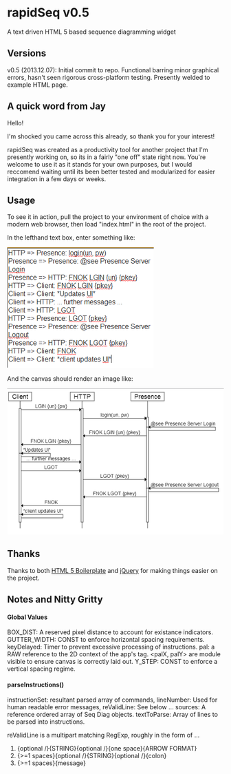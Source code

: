 # rapidSeq v0.5

A text driven HTML 5 based sequence diagramming widget

## Versions

v0.5 (2013.12.07): Initial commit to repo. Functional barring minor graphical errors, hasn't seen rigorous cross-platform testing. Presently welded to example HTML page.

## A quick word from Jay

Hello!

I'm shocked you came across this already, so thank you for your interest!

rapidSeq was created as a productivity tool for another project that I'm presently working on, so its in a fairly "one off" state right now.
You're welcome to use it as it stands for your own purposes, but I would reccomend waiting until its been better tested and modularized for easier integration in a few days or weeks.

## Usage

To see it in action, pull the project to your environment of choice with a modern web browser, then load "index.html" in the root of the project.

In the lefthand text box, enter something like:

![Example Instruction Set](doc/rapidseq_ins.png "An example rapidSeq instruction set")

And the canvas should render an image like:

![Example Diagram](doc/rapidseq_ex.png "An example rapidSeq diagram")

## Thanks

Thanks to both [HTML 5 Boilerplate](http://html5boilerplate.com/) and [jQuery](http://www.jquery.com) for making things easier on the project.

## Notes and Nitty Gritty

#### Global Values

BOX_DIST: A reserved pixel distance to account for existance indicators.
GUTTER_WIDTH: CONST to enforce horizontal spacing requirements.
keyDelayed: Timer to prevent excessive processing of instructions.
pal: a RAW reference to the 2D context of the app's <canvas> tag.
<palX, palY> are module visible to ensure canvas is correctly laid out.
Y_STEP: CONST to enforce a vertical spacing regime.

#### parseInstructions()

instructionSet: resultant parsed array of commands,
lineNumber: Used for human readable error messages,
reValidLine: See below ...
sources: A reference ordered array of Seq Diag objects.
textToParse: Array of lines to be parsed into instructions.

reValidLine is a multipart matching RegExp, roughly in the form of ...
  1) {optional /}{STRING}{optional /}{one space}{ARROW FORMAT}
  2) {>=1 spaces}{optional /}{STRING}{optional /}{colon} 
  3) {>=1 spaces}{message}